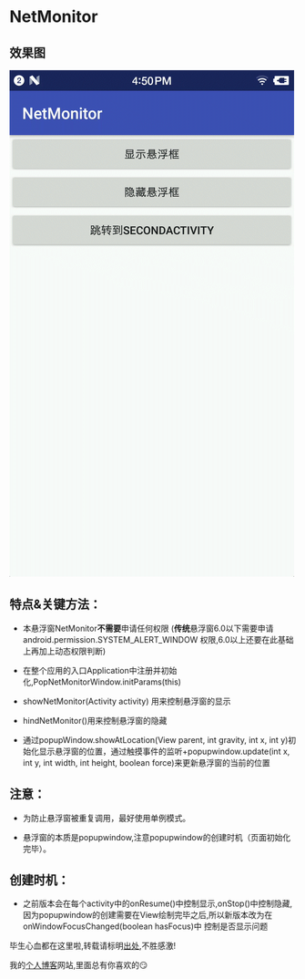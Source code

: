 # NetMonitor 

## 效果图
![image](img/效果图.gif)

## 特点&关键方法：
    
  + 本悬浮窗NetMonitor**不需要**申请任何权限 (**传统**悬浮窗6.0以下需要申请 android.permission.SYSTEM_ALERT_WINDOW 权限,6.0以上还要在此基础上再加上动态权限判断)
  
  + 在整个应用的入口Application中注册并初始化,PopNetMonitorWindow.initParams(this)
  
  + showNetMonitor(Activity activity) 用来控制悬浮窗的显示
  
  + hindNetMonitor()用来控制悬浮窗的隐藏
  
  + 通过popupWindow.showAtLocation(View parent, int gravity, int x, int y)初始化显示悬浮窗的位置，通过触摸事件的监听+popupwindow.update(int x, int y, int width, int height, boolean force)来更新悬浮窗的当前的位置

   ## 注意：
    
   + 为防止悬浮窗被重复调用，最好使用单例模式。
   
   + 悬浮窗的本质是popupwindow,注意popupwindow的创建时机（页面初始化完毕）。

   ## 创建时机：
    
  + 之前版本会在每个activity中的onResume()中控制显示,onStop()中控制隐藏,因为popupwindow的创建需要在View绘制完毕之后,所以新版本改为在onWindowFocusChanged(boolean hasFocus)中
  控制是否显示问题
  
  
  毕生心血都在这里啦,转载请标明[出处](https://github.com/PrettyAnt/NetMonitor),不胜感激!  
  
 我的[个人博客](https://prettyant.com/)网站,里面总有你喜欢的😏
